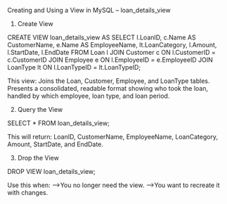 Creating and Using a View in MySQL – loan_details_view

1. Create View

CREATE VIEW loan_details_view AS
SELECT 
    l.LoanID,
    c.Name AS CustomerName,
    e.Name AS EmployeeName,
    lt.LoanCategory,
    l.Amount,
    l.StartDate,
    l.EndDate
FROM Loan l
JOIN Customer c ON l.CustomerID = c.CustomerID
JOIN Employee e ON l.EmployeeID = e.EmployeeID
JOIN LoanType lt ON l.LoanTypeID = lt.LoanTypeID;

This view:
Joins the Loan, Customer, Employee, and LoanType tables.
Presents a consolidated, readable format showing who took the loan, handled by which employee, loan type, and loan period.

2. Query the View

SELECT * FROM loan_details_view;

This will return:
LoanID, CustomerName, EmployeeName, LoanCategory, Amount, StartDate, and EndDate.

3. Drop the View

DROP VIEW loan_details_view;

Use this when:
-->You no longer need the view.
-->You want to recreate it with changes.
